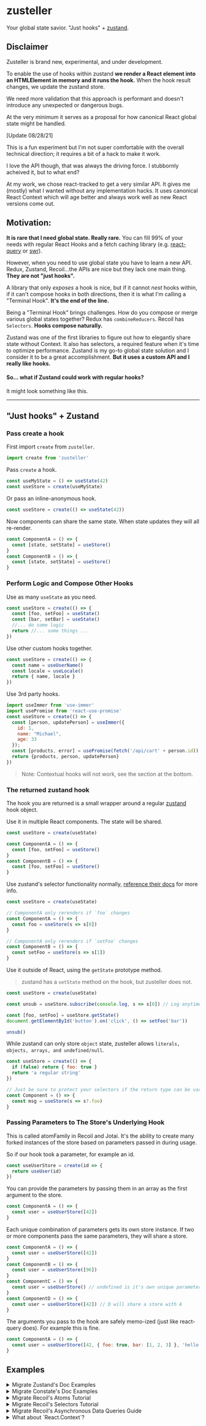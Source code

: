 # zusteller

Your global state savior. "Just hooks" + [zustand](https://github.com/react-spring/zustand).

## Disclaimer 

Zusteller is brand new, experimental, and under development.

To enable the use of hooks within zustand **we render a React element into an HTMLElement in memory and it runs the hook.** 
When the hook result changes, we update the zustand store. 

We need more validation that this approach is performant and doesn't introduce any unexpected or dangerous bugs.

At the very minimum it serves as a proposal for how canonical React global state might be handled. 

[Update 08/28/21]

This is a fun experiment but I'm not super comfortable with the overall technical direction; it requires a bit of a hack to make it work.

I love the API though, that was always the driving force. I stubbornly acheived it, but to what end?

At my work, we chose react-tracked to get a very similar API. It gives me (mostly) what I wanted without any implementation hacks. It uses canonical React Context which will age better and always work well as new React versions come out.

## Motivation:

**It is rare that I need global state. Really rare.** You can fill 99% of your needs with regular React Hooks and a fetch caching library
(e.g. [react-query](https://react-query.tanstack.com/docs/overview) or [swr](https://github.com/vercel/swr)).

However, when you need to use global state you have to learn a new API. Redux, Zustand, Recoil...the APIs are nice but they
lack one main thing. **They are not "just hooks".**

A library that only _exposes_ a hook is nice, but if it cannot _nest_ hooks within, if it can't compose hooks in both
directions, then it is what I'm calling a "Terminal Hook". **It's the end of the line.**

Being a "Terminal Hook" brings challenges. How do you compose or merge various global states together? Redux has 
`combineReducers`. Recoil has `Selectors`. **Hooks compose naturally.**

Zustand was one of the first libraries to figure out how to elegantly share state without Context. It also has
selectors, a required feature when it's time to optimize performance. Zustand is my go-to global state solution and I consider
it to be a great accomplishment. **But it uses a custom API and I really like hooks.**

#### So... what if Zustand could work with regular hooks?

It might look something like this. 

----

## "Just hooks" + Zustand

### Pass create a hook

First import `create` from `zusteller`.

```js
import create from 'zusteller'
```

Pass `create` a hook. 

```js
const useMyState = () => useState(42)
const useStore = create(useMyState)
```

Or pass an inline-anonymous hook.

```js
const useStore = create(() => useState(42))
```

Now components can share the same state. When state updates they will all re-render. 
```js
const ComponentA = () => {
  const [state, setState] = useStore()
}
const ComponentB = () => {
  const [state, setState] = useStore()  
}
```

### Perform Logic and Compose Other Hooks

Use as many `useState` as you need.

```js
const useStore = create(() => {
  const [foo, setFoo] = useState()
  const [bar, setBar] = useState()
  //... do some logic
  return //... some things ...
})
```

Use other custom hooks together.

```js
const useStore = create(() => {
  const name = useUserName()
  const locale = useLocale()
  return { name, locale }
})
```

Use 3rd party hooks.

```js
import useImmer from 'use-immer'
import usePromise from 'react-use-promise'
const useStore = create(() => {
  const [person, updatePerson] = useImmer({
    id: 1,
    name: "Michael",
    age: 33
  });
  const [products, error] = usePromise(fetch('/api/cart' + person.id))
  return {products, person, updatePerson}
})
```

> Note: Contextual hooks will not work, see the section at the bottom.

### The returned zustand hook

The hook you are returned is a small wrapper around a regular [zustand](https://github.com/react-spring/zustand) hook object.

Use it in multiple React components. The state will be shared.

```js
const useStore = create(useState)

const ComponentA = () => {
  const [foo, setFoo] = useStore()
}
const ComponentB = () => {
  const [foo, setFoo] = useStore()
}
```

Use zustand's selector functionality normally, [reference their docs](https://github.com/react-spring/zustand#selecting-multiple-state-slices) for more info.

```js
const useStore = create(useState)

// ComponentA only rerenders if `foo` changes
const ComponentA = () => {
  const foo = useStore(s => s[0])
}

// ComponentA only rerenders if `setFoo` changes
const ComponentB = () => {
  const setFoo = useStore(s => s[1])
}
```

Use it outside of React, using the `getState` prototype method.

> zustand has a `setState` method on the hook, but zusteller does not.

```js
const useStore = create(useState)

const unsub = useStore.subscribe(console.log, s => s[0]) // Log anytime foo changes

const [foo, setFoo] = useStore.getState()
document.getElementById('button').on('click', () => setFoo('bar'))

unsub()
```

While zustand can only store `object` state, zusteller allows `literals, objects, arrays, and undefined/null`.

```js
const useStore = create(() => {
  if (false) return { foo: true }
  return 'a regular string'
})

// Just be sure to protect your selectors if the return type can be variable
const Component = () => {
  const msg = useStore(s => s?.foo)
}
```

### Passing Parameters to The Store's Underlying Hook

This is called atomFamily in Recoil and Jotai. It's the ability to create many forked instances of the store based on
parameters passed in during usage.

So if our hook took a parameter, for example an id.
```js
const useUserStore = create(id => {
  return useUser(id)
})
```

You can provide the parameters by passing them in an array as the first argument to the store.
```js
const ComponentA = () => {
  const user = useUserStore([42])
}
```

Each unique combination of parameters gets its own store instance. If two or more components pass the same parameters,
they will share a store.
```js
const ComponentA = () => {
  const user = useUserStore([42])
}
const ComponentB = () => {
  const user = useUserStore([96])
}
const ComponentC = () => {
  const user = useUserStore() // undefined is it's own unique parameter
}
const ComponentD = () => {
  const user = useUserStore([42]) // D will share a store with A
}
```

The arguments you pass to the hook are safely memo-ized (just like react-query does). For example this is fine.
```js
const ComponentA = () => {
  const user = useUserStore([42, { foo: true, bar: [1, 2, 3] }, 'hello', null])
}
```

## Examples

<details>
  <summary>Migrate Zustand's Doc Examples</summary>
  
> You'll have to follow along at https://github.com/pmndrs/zustand/blob/master/README.md
> I only recreate the code blocks not all of the text.

```js
import create from 'zusteller'

const useStore = create(() => {
  const [bears, setBears] = useState(0)
  const increasePopulation = () => setBears(prev => prev + 1)
  const removeAllBears = () => setBears(0)
  return { bears, increasePopulation, removeAllBears }
})
```

```jsx
function BearCounter() {
  const bears = useStore(state => state.bears)
  return <h1>{bears} around here ...</h1>
}

function Controls() {
  const increasePopulation = useStore(state => state.increasePopulation)
  return <button onClick={increasePopulation}>one up</button>
}
```

### Async actions

I'd just use react-query for this but let's recreate it anyway.

```js
import create from 'zusteller'

const useStore = create(() => {
  const [fishies, setFishies] = useState({})
  const fetch = async pond => {
    const response = await fetch(pond)
    setFishies(await response.json())
  }
  return {fishies, fetch}
})
```

Oh wait, but now we can compose other hooks! So we *can* use react-query. Would you look at that?

```js
import create from 'zusteller'
import { useQuery } from 'react-query'

const useStore = create(() => {
  const [pond, setPond] = useState('foo')
  const { data, ...queryInfo } = useQuery('fishies', () => fetch(`/api/${pond}`))
  // Maybe you need to alter the response in some way?
  // Who knows why people need global state... :shrug
  const fishies = data.map(fish => fish.slippery = true)
  return {fishies, queryInfo, setPond}
})

```

### Reading/writing state and reacting to changes outside of components

Works just like zustand.

> Except there is no `setState` prototype method. You must use methods exposed by
your hook to modify the internal hook's state.

```js
const useStore = create(() => useState({ paw: true, snout: true, fur: true }))

// Getting non-reactive fresh state
const paw = useStore.getState().paw
// Listening to all changes, fires on every change
const unsub1 = useStore.subscribe(console.log)
// Listening to selected changes, in this case when "paw" changes
const unsub2 = useStore.subscribe(console.log, state => state.paw)
// Subscribe also supports an optional equality function
const unsub3 = useStore.subscribe(console.log, state => [state.paw, state.fur], shallow)
// Updating state, will trigger listeners
const [, setState] = useStore.getState()
setState(prev => ({ ...prev, paw: false }))
// Unsubscribe listeners
unsub1()
unsub2()
unsub3()
// Destroying the store (removing all listeners)
useStore.destroy()
```

### Using zusteller without React

Not possible. Use zustand. Zusteller uses hooks, and hooks must be run using react and react-dom.

### Want to use immer? 

Use a 3rd party immer hook or write your own.

```js
import create from 'zusteller'
import produce from 'immer'

const useImmerState = initialState => {
    const [state, setState] = useState(initialState)
    const setImmerState = useCallback(setter => setState(produce(setter)), [])
    return [state, setImmerState]
}

const useStore = create(() => useImmerState({ lush: { forrest: { contains: { a: "bear" } } } }))

function Component() {
    const [state, setState] = useStore()
    setState(state => {
      state.lush.forrest.contains = null
    })
}
```

### Can't live without redux-like reducers and action types?

No judgement I guess. Here's how you do it, you just use `useReducer`. Simple.

```js
import create from 'zusteller'
import { useReducer } from 'react'

const types = { increase: "INCREASE", decrease: "DECREASE" }

const reducer = (state, { type, by = 1 }) => {
  switch (type) {
    case types.increase: return { grumpiness: state.grumpiness + by }
    case types.decrease: return { grumpiness: state.grumpiness - by }
  }
}

const useStore = create(() => useReducer(reducer, {grumpiness: 0}))

function Component() {
  const [state, dispatch] = useStore()
  dispatch({ type: types.increase, by: 2 })
}
```
</details>








<details>
  <summary>Migrate Constate's Doc Examples</summary>
  
> You'll have to follow along at https://github.com/diegohaz/constate/blob/master/README.md
> I only recreate the code blocks not all of the text.

```jsx
import React, { useState } from "react";
import create from "zusteller";

// 1️⃣ Create a custom hook as usual
function useCounter() {
  const [count, setCount] = useState(0);
  const increment = () => setCount(prevCount => prevCount + 1);
  return { count, increment };
}

// 2️⃣ Wrap your hook with the create function
const useCounterStore = create(useCounter);

function Button() {
  // 3️⃣ Use store hook instead of custom hook
  const { increment } = useCounterStore();
  return <button onClick={increment}>+</button>;
}

function Count() {
  // 4️⃣ Use store hook in other components
  const { count } = useCounterStore();
  return <span>{count}</span>;
}

function App() {
  // 5️⃣ DO NOT wrap your components with Provider
  return (
    <>
      <Count />
      <Button />
    </>
  );
}
```

Advanced Example

```jsx
import React, { useState, useCallback } from "react";
import create from "zusteller";

// 1️⃣ Create a custom hook that receives props
function useCounter({ initialCount = 0 }) {
  const [count, setCount] = useState(initialCount);
  // 2️⃣ Wrap your updaters with useCallback or use dispatch from useReducer
  const increment = useCallback(() => setCount(prev => prev + 1), []);
  return { count, increment };
}

// 3️⃣ Wrap your hook with the constate factory splitting the values
// 3.5 Pass props to your hook
const useCounterStore = create(() => useCounter({ initialCount: 10 }));

function Button() {
  // 4️⃣ Select just the increment function that will never trigger a re-render
  // 4.5 we get at it via our selector
  const increment = useCounterStore(s => s.increment);
  return <button onClick={increment}>+</button>;
}

function Count() {
  // 5️⃣ Use the state in other components
  // 5.5 Use the selector to only subscribe to the count
  const count = useCount(s => s.count);
  return <span>{count}</span>;
}

function App() {
  // 6️⃣ DO NOT wrap your components with Provider 
  return (
    <>
      <Count />
      <Button />
    </>
  );
}
```
</details>








<details>
  <summary>Migrate Recoil's Atoms Tutorial</summary>
  
> You'll have to follow along at https://recoiljs.org/docs/basic-tutorial/atoms
> I only recreate the code blocks not all of the text.

```js
const useTodoListStore = create(() => {
  // I'm gonna use this immer hook... because it'll make mutations easier
  // You can see the implementation up above somewhere
  const [todoList, setTodoList] = useImmerState([])
  return { todoList }
})
```

```jsx
function TodoList() {
  const todoList = useTodoListStore(s => s.todoList);

  return (
    <>
      {}
      {}
      <TodoItemCreator />

      {todoList.map((todoItem) => (
        <TodoItem key={todoItem.id} item={todoItem} />
      ))}
    </>
  );
}
```

```jsx
// Modify our hook to add the "addTodo" logic **there**
// We should keep the business logic together
const useTodoListStore = create(() => {
  const [todoList, setTodoList] = useImmerState([])

  // Wrap these bad boys in a memo so they won't cause rerenders
  // when they are selected
  const todoActions = useMemo(() => ({
    add: text => setTodoList(draft => {
      draft.push({ id: getId(), text, isComplete: false })
    })
  }), [])

  return { todoList, todoActions }
})
    

function TodoItemCreator() {
  const [inputValue, setInputValue] = useState('');
  const todoActions = useTodoListStore(s => s.todoActions);

  const addItem = () => {
    todoActions.add(inputValue)
    setInputValue('');
  };

  const onChange = ({target: {value}}) => {
    setInputValue(value);
  };

  return (
    <div>
      <input type="text" value={inputValue} onChange={onChange} />
      <button onClick={addItem}>Add</button>
    </div>
  );
}

let id = 0;
function getId() {
  return id++;
}
```

```jsx
// Modify our hook to add the Edit, Toggle and Delete logic
// Again, trying to keep busineses logic together
const useTodoListStore = create(() => {
  const [todoList, setTodoList] = useImmerState([])

  // Wrap these bad boys in a memo so they won't cause rerenders
  // when they are selected
  const todoActions = useMemo(() => ({
    add: text => setTodoList(draft => {
      draft.push({ id: getId(), text, isComplete: false })
    }),
    edit: (todo, text) => setTodoList(draft => {
      const todo = draft.find(t => t.id === todo.id)
      todo.text = text
    }),
    toggle: todo => setTodoList(draft => {
      const todo = draft.find(t => t.id === todo.id)
      todo.isComplete = !todo.isComplete
    }),
    delete: todo => setTodoList(draft => {
      return draft.filter(t => t.id !== todo.id)
    })
  }), [])

  return { todoList, todoActions }
})

function TodoItem({item}) {
  const todoActions = useTodoListStore(s => s.todoActions)

  return (
    <div>
      <input type="text" value={item.text} onChange={e => todoActions.edit(item, e.target.value)} />
      <input
        type="checkbox"
        checked={item.isComplete}
        onChange={() => todoActions.toggle(item)}
      />
      <button onClick={() => deleteItem(item)}>X</button>
    </div>
  );
}
```
</details>








<details>
  <summary>Migrate Recoil's Selectors Tutorial</summary>
  
  > These code example reference variables created in the previous section
  
  > You'll have to follow along at https://recoiljs.org/docs/basic-tutorial/selectors
  > I only recreate the code blocks not all of the text.
  
```js
const useTodoListFilterStore = create(() => useState('Show All'));
```

```js
const useFilteredTodoListStore = create(() => {
  const [filter] = useFilteredTodoListStore()
  const { todoList } = useTodoListStore()
  switch (filter) {
    case 'Show Completed':
      return todoList.filter((item) => item.isComplete);
    case 'Show Uncompleted':
      return todoList.filter((item) => !item.isComplete);
    default:
      return todoList;
  }
})
```

> Side Note: In their tutorial they say "The filteredTodoListState internally keeps track of two dependencies: 
> todoListFilterState and todoListState so that it re-runs if either of those change."
>
> That is what hooks do!

```jsx
function TodoList() {
  const todoList = useFilteredTodoListStore();

  return (
    <>
      <TodoListStats />
      <TodoListFilters />
      <TodoItemCreator />

      {todoList.map((todoItem) => (
        <TodoItem item={todoItem} key={todoItem.id} />
      ))}
    </>
  );
}
```

```jsx
function TodoListFilters() {
  const [filter, setFilter] = useTodoListFilterStore();

  const updateFilter = ({target: {value}}) => {
    setFilter(value);
  };

  return (
    <>
      Filter:
      <select value={filter} onChange={updateFilter}>
        <option value="Show All">All</option>
        <option value="Show Completed">Completed</option>
        <option value="Show Uncompleted">Uncompleted</option>
      </select>
    </>
  );
}
```

```js
const useTodoListStatsStore = create(() => {
  const { todoList } = useTodoListStore()
  const totalNum = todoList.length;
  const totalCompletedNum = todoList.filter((item) => item.isComplete).length;
  const totalUncompletedNum = totalNum - totalCompletedNum;
  const percentCompleted = totalNum === 0 ? 0 : totalCompletedNum / totalNum;

  return {
    totalNum,
    totalCompletedNum,
    totalUncompletedNum,
    percentCompleted,
  };
})
```

```jsx
function TodoListStats() {
  const {
    totalNum,
    totalCompletedNum,
    totalUncompletedNum,
    percentCompleted,
  } = useTodoListStatsStore();

  const formattedPercentCompleted = Math.round(percentCompleted * 100);

  return (
    <ul>
      <li>Total items: {totalNum}</li>
      <li>Items completed: {totalCompletedNum}</li>
      <li>Items not completed: {totalUncompletedNum}</li>
      <li>Percent completed: {formattedPercentCompleted}</li>
    </ul>
  );
}
```
</details>








<details>
  <summary>Migrate Recoil's Asynchronous Data Queries Guide</summary>
  
> You'll have to follow along at https://recoiljs.org/docs/guides/asynchronous-data-queries
> I only recreate the code blocks not all of the text.

### Synchronous Example

```jsx
const useCurrentUserIDStore = create(() => useState(1))

const useCurrentUserNameStore = create(() => {
  const [id] = useCurrentUserIDStore()
  return tableOfUsers[id].name;
});

function CurrentUserInfo() {
  const userName = useCurrentUserNameStore();
  return <div>{userName}</div>;
}

function MyApp() {
  return (
    <CurrentUserInfo />
  );
}
```

### Asynchronous Example

Hey let's use react-query my current favorite library! I mean really this example doesn't
even need global state at all... react-query is all you need here. But I'll show it anyway.

```jsx
import { useQuery } from 'react-query'

const useCurrentUserNameStore = create(() => {
  const [id] = useCurrentUserIDStore()
  const { data } = useQuery(['user/details', id], (_, id) => myDBQuery({ userID: id }))
  return data?.name;
})

function CurrentUserInfo() {
  const userName = useCurrentUserNameStore();
  return <div>{userName}</div>;
}
```

Hmm ok so this one... I mean Suspense isn't really supported. It's not NOT supported either.
Like if you set the `suspense: true` option in react-query it will work. But I have a hot take,
maybe suspense is not so great. I prefer managing the loading state inside the component that
is actually loading!! This way I can show a custom tailored skeleton, or continue showing
stale data when it's refetching.

```jsx
function MyApp() {
  return (
    <RecoilRoot>
      <React.Suspense fallback={<div>Loading...</div>}>
        <CurrentUserInfo />
      </React.Suspense>
    </RecoilRoot>
  );
}
```

I'm not gonna talk about ErrorBoundaries, whatever.

### Queries with Parameters

Ok now this one is interesting let's see... I'd just react-query for this without zusteller.

```jsx
function UserInfo(id) {
  const { data } = useQuery(['user/details', id], (_, id) => myDBQuery({ userID: id }))
  return <div>{data?.name}</div>;
}
```

But that's cheating... so what if we *needed* to pass parameters to our hook? Hmm...
ok let's just pretend react-query wasn't invented yet.

```jsx
// So this is basically a poor man's react-query
const useUserNameStore = create((userID) => {
  const [name, setName] = useState('')
  const [error, setError] = useState()
  useEffect(() => {
    myDBQuery({userID}).then(response => {
      setResponse(response.error ?? response.name)
    });
  }, [id])
  if (error) return error
  return name
})

function UserInfo({ id }) {
  // Provide a hookArgs array as the first param to the store hook
  const { data } = useUserNameStore([id])
  return <div>{data?.name}</div>;
}
```

Or we could use a 3rd party library hook like react-use-promise. It's a little nicer,
but again react-query would just be better here. But this illustrates passing in parameters.
```jsx
import usePromise from 'react-use-promise'

const useUserNameStore = create((userID) => {
  const [result, error] = usePromise(myDBQuery({userID}))
  return error ?? result.name
})

function UserInfo(id) {
  const { data } = useUserNameStore([id])
  return <div>{data?.name}</div>;
}
```
</details>






<details>
  <summary>What about `React.Context`?</summary>
  
This only partially works. It works ok with global themes or other providers that wrap your whole app.

But it's can behave badly if you have components sharing the same store but living under different contexts.

```js
// Make a Context
const SomeContext = React.createContext()

// Make a Zusteller store that uses the context
const useContextStore = create(() => useContext(SomeContext))

// Make a component that uses the zusteller store
const Component = () => {
  const value = useContextStore()
  return <div>{value}</div>
}

// Have two providers, each a Component in each
const App = () => {
  return (
    <>
      <SomeContext.Provider value={true}>
        <Component/>
      </SomeContext.Provider>
      <SomeContext.Provider value={false}>
        <Component/>
      </SomeContext.Provider>
    </>
  )
}
```
That's because the underlying hook is being run only by the first component that uses the store hook.
So context will be relative to that first subscribing component. So in the example above, both components
would like use the value of `true`. So yeah...

One way we could fix this in the future is by returning a React element from `create`.
You could then place this element anywhere as your Context.Consumer location.

```jsx
const SomeContext = React.createContext()

// This is not yet possible, just showing an idea
// Maybe we have an additional `create.withManualInsert`
// Idk what name to give it...
const useStore = create.withManualInsert(() => {
  return useContext(SomeContext)
})

const App = () => {
  return (
    <SomeContext.Provider>
      <useStore.ContextConsumerPoint /> // Now all useStore usages will pick up the context from an intentional place
    </SomeContext.Provider>
  )
}
```

Maybe we also have a way to return it's own context. For a `constate` flavor. 
This would lower the state from global to contextual.

```jsx
// This is not yet possible, just showing an idea
// Maybe we have an additional `create.withContext`
const useStore = create.withContext(MyContext => () => {
  return useContext(MyContext)
})

const App = () => {
  return (
    // Now useStore has both a Provider AND a Store insertion point :shrug??
    <useStore.Provider>
      <useStore.Store />
    </useStore.Provider>
  )
}

```
</details>
